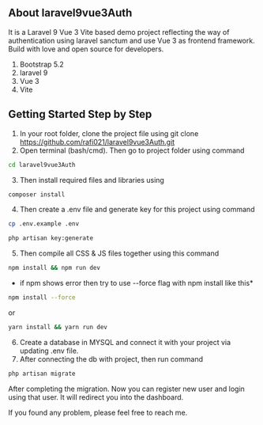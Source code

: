 ## About laravel9vue3Auth
It is a Laravel 9 Vue 3 Vite based demo project reflecting the way of authentication using laravel sanctum and use Vue 3 as frontend framework. Build with love and open source for developers. 

1. Bootstrap 5.2
2. laravel 9
3. Vue 3
4. Vite 


## Getting Started Step by Step
1. In your root folder, clone the project file using git clone https://github.com/rafi021/laravel9vue3Auth.git
2. Open terminal (bash/cmd). Then go to project folder using command

```sh
cd laravel9vue3Auth
```

3. Then install required files and libraries using 

```sh
composer install
```

4. Then create a .env file and generate key for this project using command 

```sh
cp .env.example .env

php artisan key:generate
```

5. Then compile all CSS & JS files together using this command

```sh
npm install && npm run dev
```
* if npm shows error then try to use --force flag with npm install like this*

```sh
npm install --force
```
or

```sh
yarn install && yarn run dev
```
6. Create a database in MYSQL and connect it with your project via updating .env file.
7. After connecting the db with project, then run command 

```sh
php artisan migrate
```

After completing the migration. Now you can register new user and login using that user. It will redirect you into the dashboard. 

If you found any problem, please feel free to reach me. 

